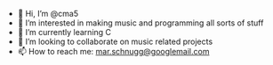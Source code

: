 - 👋 Hi, I’m @cma5
- 👀 I’m interested in making music and programming all sorts of stuff
- 🌱 I’m currently learning C
- 💞️ I’m looking to collaborate on music related projects
- 📫 How to reach me: mar.schnugg@googlemail.com

<!---
cma5/cma5 is a ✨ special ✨ repository because its `README.md` (this file) appears on your GitHub profile.
You can click the Preview link to take a look at your changes.
--->
